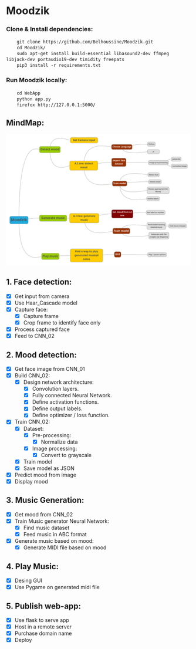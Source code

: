 # Moodzik

### Clone & Install dependencies:
```
    git clone https://github.com/Belhoussine/Moodzik.git  
    cd Moodzik/  
    sudo apt-get install build-essential libasound2-dev ffmpeg libjack-dev portaudio19-dev timidity freepats
    pip3 install -r requirements.txt  
```

### Run Moodzik locally:
```
    cd WebApp
    python app.py
    firefox http://127.0.0.1:5000/
```

## MindMap:
![mindmap](./MindMap/mindmap.png)

## 1. Face detection:
- [x] Get input from camera
- [x] Use Haar_Cascade model
- [x] Capture face:
    - [x] Capture frame
    - [x] Crop frame to identify face only
- [x] Process captured face
- [x] Feed to CNN_02

## 2. Mood detection:
- [x] Get face image from CNN_01
- [x] Build CNN_02:
    - [x] Design network architecture:
        - [x] Convolution layers.
        - [x] Fully connected Neural Network.
        - [x] Define activation functions.
        - [x] Define output labels.
        - [x] Define optimizer / loss function.

- [x] Train CNN_02:
    - [x] Dataset:
        - [x] Pre-processing:   
            - [x] Normalize data
        - [x] Image processing:
            - [x] Convert to grayscale
    - [x] Train model
    - [x] Save model as JSON

- [x] Predict mood from image
- [x] Display mood

## 3. Music Generation:
- [x] Get mood from CNN_02
- [x] Train Music generator Neural Network:
    - [x] Find music dataset
    - [x] Feed music in ABC format
- [x] Generate music based on mood:
    - [x] Generate MIDI file based on mood

## 4. Play Music:
- [x] Desing GUI
- [x] Use Pygame on generated midi file

## 5. Publish web-app:
- [x] Use flask to serve app
- [x] Host in a remote server
- [x] Purchase domain name
- [x] Deploy

